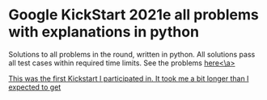 # Google KickStart 2021e all problems with explanations in python
Solutions to all problems in the round, written in python. All solutions pass all test cases within required time limits. 
See the problems <a href="https://codingcompetitions.withgoogle.com/kickstart/round/000000000043585c">here<\a>

This was the first Kickstart I participated in. It took me a bit longer than I expected to get 
